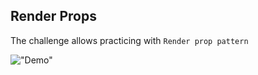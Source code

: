 ## Render Props

The challenge allows practicing with `Render prop pattern`

!["Demo"](/public/demo-30.gif)
